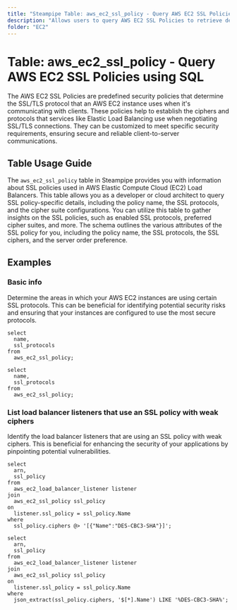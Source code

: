 ```yaml
---
title: "Steampipe Table: aws_ec2_ssl_policy - Query AWS EC2 SSL Policies using SQL"
description: "Allows users to query AWS EC2 SSL Policies to retrieve detailed information about SSL policies used in AWS EC2 Load Balancers."
folder: "EC2"
---
```


# Table: aws_ec2_ssl_policy - Query AWS EC2 SSL Policies using SQL

The AWS EC2 SSL Policies are predefined security policies that determine the SSL/TLS protocol that an AWS EC2 instance uses when it's communicating with clients. These policies help to establish the ciphers and protocols that services like Elastic Load Balancing use when negotiating SSL/TLS connections. They can be customized to meet specific security requirements, ensuring secure and reliable client-to-server communications.

## Table Usage Guide

The `aws_ec2_ssl_policy` table in Steampipe provides you with information about SSL policies used in AWS Elastic Compute Cloud (EC2) Load Balancers. This table allows you as a developer or cloud architect to query SSL policy-specific details, including the policy name, the SSL protocols, and the cipher suite configurations. You can utilize this table to gather insights on the SSL policies, such as enabled SSL protocols, preferred cipher suites, and more. The schema outlines the various attributes of the SSL policy for you, including the policy name, the SSL protocols, the SSL ciphers, and the server order preference.

## Examples

### Basic info
Determine the areas in which your AWS EC2 instances are using certain SSL protocols. This can be beneficial for identifying potential security risks and ensuring that your instances are configured to use the most secure protocols.

```sql+postgres
select
  name,
  ssl_protocols
from
  aws_ec2_ssl_policy;
```

```sql+sqlite
select
  name,
  ssl_protocols
from
  aws_ec2_ssl_policy;
```


### List load balancer listeners that use an SSL policy with weak ciphers
Identify the load balancer listeners that are using an SSL policy with weak ciphers. This is beneficial for enhancing the security of your applications by pinpointing potential vulnerabilities.

```sql+postgres
select
  arn,
  ssl_policy
from
  aws_ec2_load_balancer_listener listener
join 
  aws_ec2_ssl_policy ssl_policy
on
  listener.ssl_policy = ssl_policy.Name
where
  ssl_policy.ciphers @> '[{"Name":"DES-CBC3-SHA"}]';
```

```sql+sqlite
select
  arn,
  ssl_policy
from
  aws_ec2_load_balancer_listener listener
join 
  aws_ec2_ssl_policy ssl_policy
on
  listener.ssl_policy = ssl_policy.Name
where
  json_extract(ssl_policy.ciphers, '$[*].Name') LIKE '%DES-CBC3-SHA%';
```